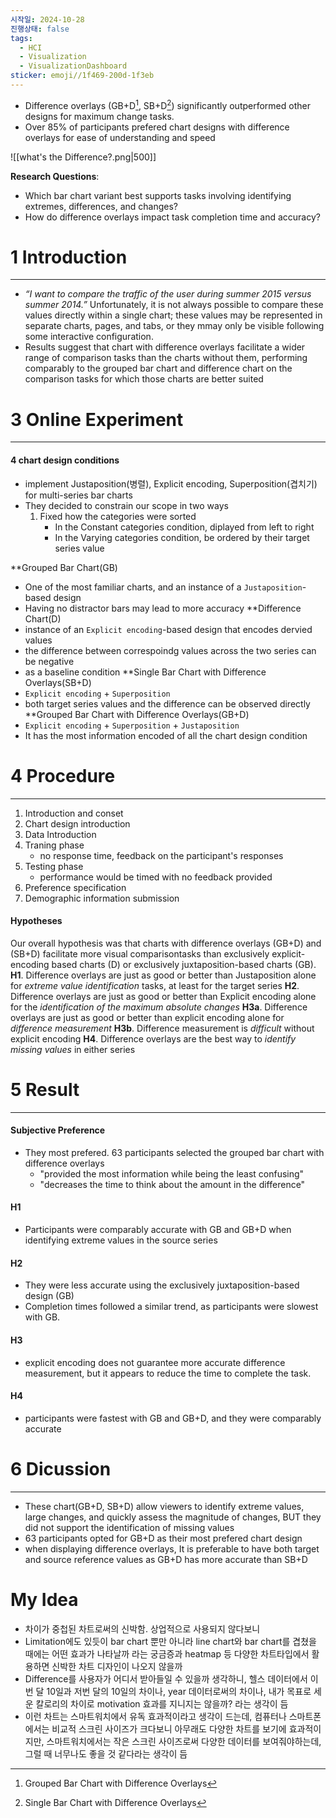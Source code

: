 ```yaml
---
시작일: 2024-10-28
진행상태: false
tags:
  - HCI
  - Visualization
  - VisualizationDashboard
sticker: emoji//1f469-200d-1f3eb
---
```

- Difference overlays (GB+D[^1], SB+D[^2]) significantly outperformed other designs for maximum change tasks.
- Over 85% of participants prefered chart designs with difference overlays for ease of understanding and speed
[^1]: Grouped Bar Chart with Difference Overlays
[^2]: Single Bar Chart with Difference Overlays

![[what's the Difference?.png|500]]

**Research Questions**:
- Which bar chart variant best supports tasks involving identifying extremes, differences, and changes?
- How do difference overlays impact task completion time and accuracy?

# 1 Introduction
---
- *“I want to compare the traffic of the user during summer 2015 versus summer 2014.”* Unfortunately, it is not always possible to compare these values directly within a single chart; these values may be represented in separate charts, pages, and tabs, or they mmay only be visible following some interactive configuration.
- Results suggest that chart with difference overlays facilitate a wider range of comparison tasks than the charts without them, performing comparably to the grouped bar chart and difference chart on the comparison tasks for which those charts are better suited

# 3 Online Experiment
---
#### 4 chart design conditions
- implement Justaposition(병렬), Explicit encoding, Superposition(겹치기) for multi-series bar charts
- They decided to constrain our scope in two ways
	1. Fixed how the categories were sorted
		- In the Constant categories condition, diplayed from left to right
		- In the Varying categories condition, be ordered by their target series value

**Grouped Bar Chart(GB)
- One of the most familiar charts, and an instance of a `Justaposition`-based design
- Having no distractor bars may lead to more accuracy
**Difference Chart(D)
- instance of an `Explicit encoding`-based design that encodes dervied values
- the difference between correspoindg values across the two series can be negative
- as a baseline condition
**Single Bar Chart with Difference Overlays(SB+D)
- `Explicit encoding` + `Superposition`
- both target series values and the difference can be observed directly
**Grouped Bar Chart with Difference Overlays(GB+D)
- `Explicit encoding` + `Superposition` + `Justaposition`
- It has the most information encoded of all the chart design condition

# 4 Procedure
---
1. Introduction and conset
2. Chart design introduction
3. Data Introduction
4. Traning phase
	- no response time, feedback on the participant's responses
5. Testing phase
	- performance would be timed with no feedback provided
6. Preference specification
7. Demographic information submission

#### Hypotheses
Our overall hypothesis was that charts with difference overlays (GB+D) and (SB+D) facilitate more visual comparisontasks than exclusively explicit-encoding based charts (D) or exclusively juxtaposition-based charts (GB).
**H1**. Difference overlays are just as good or better than Justaposition alone for *extreme value identification* tasks, at least for the target series
**H2**. Difference overlays are just as good or better than Explicit encoding alone for the *identification of the maximum absolute changes*
**H3a**. Difference overlays are just as good or better than explicit encoding alone for *difference measurement*
**H3b**. Difference measurement is *difficult* without explicit encoding
**H4**. Difference overlays are the best way to *identify missing values* in either series

# 5 Result
---
#### Subjective Preference
- They most prefered. 63 participants selected the grouped bar chart with difference overlays
	- "provided the most information while being the least confusing"
	- "decreases the time to think about the amount in the difference"
#### H1
- Participants were comparably accurate with GB and GB+D when identifying extreme values in the source series
#### H2
- They were less accurate using the exclusively juxtaposition-based design (GB)
- Completion times followed a similar trend, as participants were slowest with GB.
#### H3
- explicit encoding does not guarantee more accurate difference measurement, but it appears to reduce the time to complete the task.
#### H4
- participants were fastest with GB and GB+D, and they were comparably accurate

# 6 Dicussion
---
- These chart(GB+D, SB+D) allow viewers to identify extreme values, large changes, and quickly assess the magnitude of changes, BUT they did not support the identification of missing values
- 63 participants opted for GB+D as their most prefered chart design
- when displaying difference overlays, It is preferable to have both target and source reference values as GB+D has more accurate than SB+D


# My Idea
- 차이가 중첩된 차트로써의 신박함. 상업적으로 사용되지 않다보니
- Limitation에도 있듯이 bar chart 뿐만 아니라 line chart와 bar chart를 겹쳤을 때에는 어떤 효과가 나타날까 라는 궁금증과 heatmap 등 다양한 차트타입에서 활용하면 신박한 차트 디자인이 나오지 않을까
- Difference를 사용자가 어디서 받아들일 수 있을까 생각하니, 헬스 데이터에서 이번 달 10일과 저번 달의 10일의 차이나, year 데이터로써의 차이나, 내가 목표로 세운 칼로리의 차이로 motivation 효과를 지니지는 않을까? 라는 생각이 듬
- 이런 차트는 스마트워치에서 유독 효과적이라고 생각이 드는데, 컴퓨터나 스마트폰에서는 비교적 스크린 사이즈가 크다보니 아무래도 다양한 차트를 보기에 효과적이지만, 스마트워치에서는 작은 스크린 사이즈로써 다양한 데이터를 보여줘야하는데, 그럴 때 너무나도 좋을 것 같다라는 생각이 듬